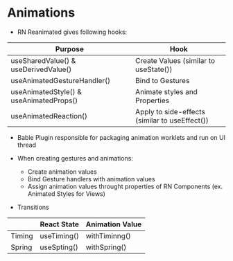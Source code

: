 # Animations
- RN Reanimated gives following hooks:

| Purpose                                 | Hook                                           |
| --------------------------------------- | ---------------------------------------------- |
| useSharedValue() & useDerivedValue()    | Create Values (similar to useState())          |
| useAnimatedGestureHandler()             | Bind to Gestures                               |
| useAnimatedStyle() & useAnimatedProps() | Animate styles and Properties                  |
| useAnimatedReaction()                   | Apply to side-effects (similar to useEffect()) |

- Bable Plugin responsible for packaging animation worklets and run on UI thread

- When creating gestures and animations:
  - Create animation values
  - Bind Gesture handlers with animation values
  - Assign animation values throught properties of RN Components (ex. Animated Styles for Views)

- Transitions

|        | React State | Animation Value |
| ------ | ----------- | --------------- |
| Timing | useTiming() | withTiminng()   |
| Spring | useSpting() | withSpring()    |
